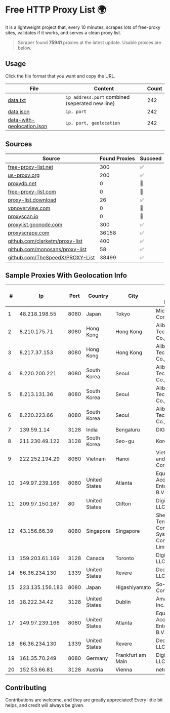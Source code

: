 
# Free HTTP Proxy List 🌍

It is a lightweight project that, every 10 minutes, scrapes lots of free-proxy sites, validates if it works, and serves a clean proxy list.


> Scraper found **75941** proxies at the latest update. Usable proxies are below.

## Usage

Click the file format that you want and copy the URL.


|File|Content|Count|
|----|-------|-----|
|[data.txt](https://raw.githubusercontent.com/themiralay/Proxy-List-World/master/data.txt)|`ip_address:port` combined (seperated new line)|242|
|[data.json](https://raw.githubusercontent.com/themiralay/Proxy-List-World/master/data.json)|`ip, port`|242|
|[data-with-geolocation.json](https://raw.githubusercontent.com/themiralay/Proxy-List-World/master/data-with-geolocation.json)|`ip, port, geolocation`|242|

## Sources

|Source|Found Proxies|Succeed|
|------|-------------|-------|
|[free-proxy-list.net](https://free-proxy-list.net)|300|✅|
|[us-proxy.org](https://www.us-proxy.org)|200|✅|
|[proxydb.net](http://proxydb.net)|0|🚫|
|[free-proxy-list.com](https://free-proxy-list.com/?page=&port=&type%5B%5D=http&type%5B%5D=https&up_time=0&search=Search)|0|🚫|
|[proxy-list.download](https://www.proxy-list.download/HTTP)|26|✅|
|[vpnoverview.com](https://vpnoverview.com/privacy/anonymous-browsing/free-proxy-servers)|0|🚫|
|[proxyscan.io](https://www.proxyscan.io)|0|🚫|
|[proxylist.geonode.com](https://proxylist.geonode.com/api/proxy-list?limit=300&page=1&sort_by=lastChecked&sort_type=desc&protocols=http,https)|300|✅|
|[proxyscrape.com](https://api.proxyscrape.com/v2/?request=displayproxies&protocol=http&timeout=10000&country=all&ssl=all&anonymity=all)|36158|✅|
|[github.com/clarketm/proxy-list](https://raw.githubusercontent.com/clarketm/proxy-list/master/proxy-list-raw.txt)|400|✅|
|[github.com/monosans/proxy-list](https://raw.githubusercontent.com/monosans/proxy-list/main/proxies/http.txt)|58|✅|
|[github.com/TheSpeedX/PROXY-List](https://raw.githubusercontent.com/TheSpeedX/PROXY-List/master/http.txt)|38499|✅|


## Sample Proxies With Geolocation Info

|#|Ip|Port|Country|City|Internet Service Provider|
|-|--|----|-------|----|-------------------------|
|1|48.218.198.55|8080|Japan|Tokyo|Microsoft Corporation|
|2|8.210.175.71|8080|Hong Kong|Hong Kong|Alibaba (US) Technology Co., Ltd.|
|3|8.217.37.153|8080|Hong Kong|Hong Kong|Alibaba (US) Technology Co., Ltd.|
|4|8.220.200.221|8080|South Korea|Seoul|Alibaba (US) Technology Co., Ltd.|
|5|8.213.131.36|8080|South Korea|Seoul|Alibaba (US) Technology Co., Ltd.|
|6|8.220.223.66|8080|South Korea|Seoul|Alibaba (US) Technology Co., Ltd.|
|7|139.59.1.14|3128|India|Bengaluru|DIGITALOCEAN|
|8|211.230.49.122|3128|South Korea|Seo-gu|Korea Telecom|
|9|222.252.194.29|8080|Vietnam|Hanoi|VietNam Post and Telecom Corporation|
|10|149.97.239.166|8080|United States|Atlanta|Equinix (EMEA) Acquisition Enterprises B.V.|
|11|209.97.150.167|80|United States|Clifton|DigitalOcean, LLC|
|12|43.156.66.39|8080|Singapore|Singapore|Shenzhen Tencent Computer Systems Company Limited|
|13|159.203.61.169|3128|Canada|Toronto|DigitalOcean, LLC|
|14|66.36.234.130|1339|United States|Revere|DediOutlet, LLC|
|15|223.135.156.183|8080|Japan|Higashiyamato|So-net Corporation|
|16|18.222.34.42|3128|United States|Dublin|Amazon.com, Inc.|
|17|149.97.239.166|8080|United States|Atlanta|Equinix (EMEA) Acquisition Enterprises B.V.|
|18|66.36.234.130|1339|United States|Revere|DediOutlet, LLC|
|19|161.35.70.249|8080|Germany|Frankfurt am Main|DigitalOcean, LLC|
|20|152.53.66.81|3128|Austria|Vienna|netcup GmbH|



## Contributing

Contributions are welcome, and they are greatly appreciated! Every
little bit helps, and credit will always be given.

